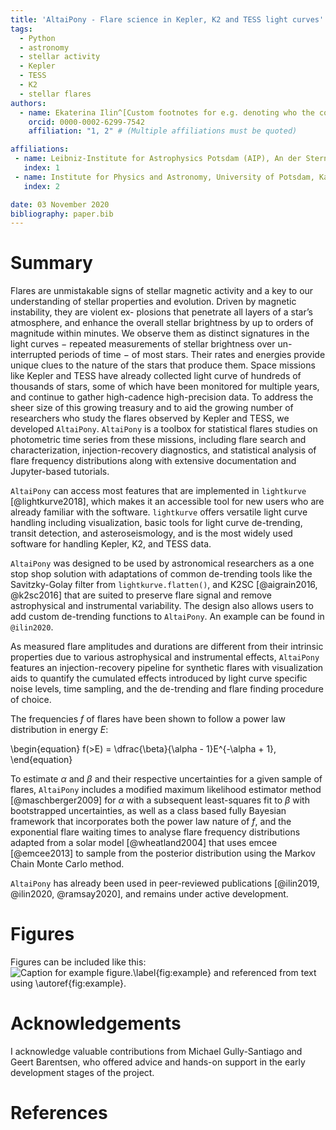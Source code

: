 ```yaml
---
title: 'AltaiPony - Flare science in Kepler, K2 and TESS light curves'
tags:
  - Python
  - astronomy
  - stellar activity
  - Kepler
  - TESS
  - K2
  - stellar flares
authors:
  - name: Ekaterina Ilin^[Custom footnotes for e.g. denoting who the corresponding author is can be included like this.]
    orcid: 0000-0002-6299-7542
    affiliation: "1, 2" # (Multiple affiliations must be quoted)

affiliations:
 - name: Leibniz-Institute for Astrophysics Potsdam (AIP), An der Sternwarte 16, 14482 Potsdam, Germany
   index: 1
 - name: Institute for Physics and Astronomy, University of Potsdam, Karl-Liebknecht-Str. 24/25, 14476 Potsdam, Germany
   index: 2

date: 03 November 2020
bibliography: paper.bib
---
```


# Summary

Flares are unmistakable signs of stellar magnetic activity and a key to our understanding
of stellar properties and evolution. Driven by magnetic instability, they are violent ex-
plosions that penetrate all layers of a star’s atmosphere, and enhance the overall stellar
brightness by up to orders of magnitude within minutes. We observe them as distinct
signatures in the light curves − repeated measurements of stellar brightness over un-
interrupted periods of time − of most stars. Their rates and energies provide
unique clues to the nature of the stars that produce them. Space missions like Kepler and TESS have already
collected light curve of hundreds of thousands of stars, some of which have been 
monitored for multiple years, and continue to gather high-cadence high-precision
data. To address the sheer size of this growing treasury and to aid the growing number of 
researchers who study the flares observed by Kepler and TESS, we developed `AltaiPony`. 
`AltaiPony` is a toolbox for statistical flares studies on photometric time series 
from these missions, including flare search and characterization, injection-recovery diagnostics, 
and statistical analysis of flare frequency distributions along with extensive 
documentation and Jupyter-based tutorials.


`AltaiPony` can access most features that are implemented in `lightkurve` [@lightkurve2018], 
which makes it an accessible tool for new users who are already familiar with 
the software. `lightkurve` offers versatile light curve handling including 
visualization, basic tools for light curve de-trending, transit detection, and 
asteroseismology, and is the most widely used software for handling Kepler, 
K2, and TESS data.


`AltaiPony` was designed to be used by astronomical researchers as a one stop shop 
solution with adaptations of common de-trending tools like the Savitzky-Golay filter
from `lightkurve.flatten()`, and K2SC [@aigrain2016, @k2sc2016] that are suited 
to preserve flare signal and remove astrophysical and instrumental variability. 
The design also allows users to add custom de-trending functions to `AltaiPony`. 
An example can be found in `@ilin2020`.

As measured flare amplitudes and durations are different from their intrinsic properties 
due to various astrophysical and instrumental effects, `AltaiPony` features an 
injection-recovery pipeline for synthetic flares with visualization aids to quantify 
the cumulated effects  introduced by light curve specific noise levels, time sampling,
 and the de-trending and flare finding procedure of choice. 

The frequencies $f$ of flares have been shown to follow a power law distribution in energy $E$:

\begin{equation}
f(>E) = \dfrac{\beta}{\alpha - 1}E^{-\alpha + 1},
\end{equation}

To estimate $\alpha$ and $\beta$ and their respective uncertainties for a given sample
 of flares, `AltaiPony` includes a modified maximum likelihood estimator method 
[@maschberger2009] for $\alpha$ with a subsequent least-squares fit to $\beta$ with 
bootstrapped uncertainties, as well as a class based fully Bayesian framework that 
incorporates both the power law nature of $f$, and the exponential flare waiting times 
to analyse flare frequency distributions adapted from a solar model [@wheatland2004] 
that uses emcee [@emcee2013] to sample from the posterior distribution using 
the Markov Chain Monte Carlo method.

`AltaiPony` has already been used in peer-reviewed publications [@ilin2019, @ilin2020, @ramsay2020], 
and remains under active development.

# Figures

Figures can be included like this:
![Caption for example figure.\label{fig:example}](figure.png)
and referenced from text using \autoref{fig:example}.

# Acknowledgements

I acknowledge valuable contributions from Michael Gully-Santiago and Geert Barentsen,
who offered advice and hands-on support in the early development
stages of the project.

# References
